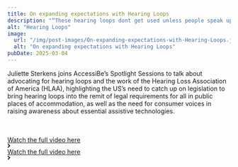 ```yaml
---
title: On expanding expectations with Hearing Loops
description: "“These hearing loops dont get used unless people speak up, unless consumers speak up, unless audiologists teach the consumer how they can hear better in places where hearing aids dont deliver.”"
alt: "Hearing Loops"
image:
  url: "/img/post-images/On-expanding-expectations-with-Hearing-Loops.jpg"
  alt: "On expanding expectations with Hearing Loops"
pubDate: 2025-03-04
---
```


Juliette Sterkens joins AccessiBe’s Spotlight Sessions to talk about advocating for hearing loops and the work of the Hearing Loss Association of America (HLAA), highlighting the US’s need to catch up on legislation to bring hearing loops into the remit of legal requirements for all in public places of accommodation, as well as the need for consumer voices in raising awareness about essential assistive technologies.

   <div class="home-b-button-wrap" style="margin-top:3rem;">
          <a href="https://www.youtube.com/watch?v=kHBAVxvHSOs&list=PLGPGBOwtVbkOo4MC_j1Rq9ZfBhmmsLrAx" class="cta-main accent w-inline-block">
            <div class="button-animation-hide">
              <div class="button-animation-wrap">
                <div class="button-content-tile">
                  <div>Watch the full video here</div>
                  <div class="button-arrow w-embed">
                    <svg
                      width="7"
                      height="10"
                      viewBox="0 0 7 10"
                      fill="none"
                      xmlns="http://www.w3.org/2000/svg"
                    >
                      <path
                        d="M1 9L5 5L1 1"
                        stroke="currentColor"
                        stroke-width="2"></path>
                    </svg>
                  </div>
                </div>
                <div class="button-content-tile">
                  <div>Watch the full video here</div>
                  <div class="button-arrow w-embed">
                    <svg
                      width="7"
                      height="10"
                      viewBox="0 0 7 10"
                      fill="none"
                      xmlns="http://www.w3.org/2000/svg"
                    >
                      <path
                        d="M1 9L5 5L1 1"
                        stroke="currentColor"
                        stroke-width="2"></path>
                    </svg>
                  </div>
                </div>
              </div>
            </div>
          </a>
        </div>
